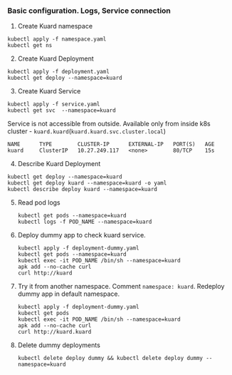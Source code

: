 ### Basic configuration. Logs, Service connection
1. Create Kuard namespace
```
kubectl apply -f namespace.yaml
kubectl get ns
```
2. Create Kuard Deployment
```
kubectl apply -f deployment.yaml
kubectl get deploy --namespace=kuard
```
3. Create Kuard Service
```
kubectl apply -f service.yaml
kubectl get svc  --namespace=kuard
```
Service is not accessible from outside. Available only from inside k8s cluster - `kuard.kuard`(`kuard.kuard.svc.cluster.local`)
```
NAME      TYPE        CLUSTER-IP      EXTERNAL-IP   PORT(S)   AGE
kuard     ClusterIP   10.27.249.117   <none>        80/TCP    15s
```
4. Describe Kuard Deployment
```
kubectl get deploy --namespace=kuard
kubectl get deploy kuard --namespace=kuard -o yaml
kubectl describe deploy kuard --namespace=kuard
```
5. Read pod logs
    ```
    kubectl get pods --namespace=kuard
    kubectl logs -f POD_NAME --namespace=kuard
    ```
6. Deploy dummy app to check kuard service.
    ```
    kubectl apply -f deployment-dummy.yaml
    kubectl get pods --namespace=kuard
    kubectl exec -it POD_NAME /bin/sh --namespace=kuard
    apk add --no-cache curl
    curl http://kuard
    ```
7. Try it from another namespace. Comment `namespace: kuard`. Redeploy dummy app in default namespace.
    ```
    kubectl apply -f deployment-dummy.yaml
    kubectl get pods
    kubectl exec -it POD_NAME /bin/sh --namespace=kuard
    apk add --no-cache curl
    curl http://kuard.kuard
    ```
8. Delete dummy deployments
    ```
    kubectl delete deploy dummy && kubectl delete deploy dummy --namespace=kuard
    ```

